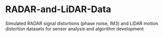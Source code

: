 # RADAR-and-LiDAR-Data
Simulated RADAR signal distortions (phase noise, IM3) and LiDAR motion distortion datasets for sensor analysis and algorithm development

